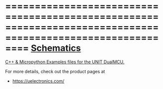 ============================================================================================================
[Schematics](https://github.com/UNIT-Electronics/DualMCU/blob/main/Hardware/UE0002_DualMCUv30_Schematic.pdf)
============================================================================================================

[C++ & Micropython Examples files for the UNIT DualMCU.](https://github.com/UNIT-Electronics/DualMCU/tree/main/Examples) 

For more details, check out the product pages at
* https://uelectronics.com/

